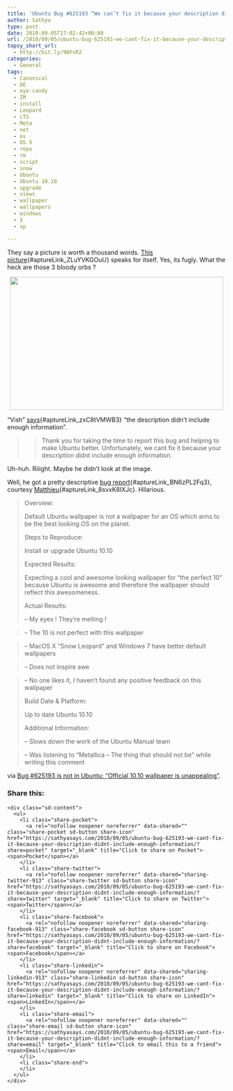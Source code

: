 ```yaml
---
title: 'Ubuntu Bug #625193 “We can’t fix it because your description didn’t include enough information”'
author: Sathya
type: post
date: 2010-09-05T17:02:42+00:00
url: /2010/09/05/ubuntu-bug-625193-we-cant-fix-it-because-your-description-didnt-include-enough-information/
topsy_short_url:
  - http://bit.ly/90FvR2
categories:
  - General
tags:
  - Canonical
  - DE
  - eye-candy
  - IM
  - install
  - Leopard
  - LTS
  - Meta
  - net
  - os
  - OS X
  - repo
  - rm
  - script
  - snow
  - Ubuntu
  - Ubuntu 10.10
  - upgrade
  - views
  - wallpaper
  - wallpapers
  - windows
  - X
  - xp

---
```

They say a picture is worth a thousand words. [This picture][1]{#aptureLink_ZLuYVKGOuU} speaks for itself. Yes, its fugly. What the heck are those 3 bloody orbs ?

<p style="text-align: center;">
  <a id="aptureLink_kJIGpOkXVo" style="margin-top: 0px; margin-right: auto; margin-bottom: 0px; margin-left: auto; text-align: center; display: block; padding-top: 0px; padding-right: 6px; padding-bottom: 0px; padding-left: 6px;" href="https://i1.wp.com/i.imgur.com/YCn7C.jpg"><img class="aligncenter" title="Ubuntu 10.10 Wallpaper ?" src="https://i1.wp.com/i.imgur.com/YCn7C.jpg?resize=492%2C307" alt="" width="492" height="307" data-recalc-dims="1" /></a>
</p>

<!--more-->

&#8220;Vish&#8221; [says][2]{#aptureLink_zxC8tVMWB3} &#8220;the description didn&#8217;t include enough information&#8221;.

> > Thank you for taking the time to report this bug and helping to make Ubuntu better. Unfortunately, we cant fix it because your description didnt include enough information.

Uh-huh. Riiight. Maybe he didn&#8217;t look at the image.

Well, he got a pretty descriptive [bug report][3]{#aptureLink_BN6zPL2Fq3}, courtesy [Matthieu][4]{#aptureLink_8svxK8IXJc}. Hilarious.

> Overview:
> 
> Default Ubuntu wallpaper is not a wallpaper for an OS which aims to be the best looking OS on the planet.
> 
> Steps to Reproduce:
> 
> Install or upgrade Ubuntu 10.10
> 
> Expected Results:
> 
> Expecting a cool and awesome looking wallpaper for &#8220;the perfect 10&#8221; because Ubuntu is awesome and therefore the wallpaper should reflect this awesomeness.
> 
> Actual Results:
> 
> &#8211; My eyes ! They&#8217;re melting !
  
> &#8211; The 10 is not perfect with this wallpaper
  
> &#8211; MacOS X &#8220;Snow Leopard&#8221; and Windows 7 have better default wallpapers
  
> &#8211; Does not inspire awe
  
> &#8211; No one likes it, I haven&#8217;t found any positive feedback on this wallpaper
> 
> Build Date & Platform:
> 
> Up to date Ubuntu 10.10
> 
> Additional Information:
> 
> &#8211; Slows down the work of the Ubuntu Manual team
  
> &#8211; Was listening to &#8220;Metallica &#8211; The thing that should not be&#8221; while writing this comment

via [Bug #625193 is not in Ubuntu: “Official 10.10 wallpaper is unappealing”][5].

<div class="sharedaddy sd-sharing-enabled">
  <div class="robots-nocontent sd-block sd-social sd-social-icon-text sd-sharing">
    <h3 class="sd-title">
      Share this:
    </h3>
    
    <div class="sd-content">
      <ul>
        <li class="share-pocket">
          <a rel="nofollow noopener noreferrer" data-shared="" class="share-pocket sd-button share-icon" href="https://sathyasays.com/2010/09/05/ubuntu-bug-625193-we-cant-fix-it-because-your-description-didnt-include-enough-information/?share=pocket" target="_blank" title="Click to share on Pocket"><span>Pocket</span></a>
        </li>
        <li class="share-twitter">
          <a rel="nofollow noopener noreferrer" data-shared="sharing-twitter-913" class="share-twitter sd-button share-icon" href="https://sathyasays.com/2010/09/05/ubuntu-bug-625193-we-cant-fix-it-because-your-description-didnt-include-enough-information/?share=twitter" target="_blank" title="Click to share on Twitter"><span>Twitter</span></a>
        </li>
        <li class="share-facebook">
          <a rel="nofollow noopener noreferrer" data-shared="sharing-facebook-913" class="share-facebook sd-button share-icon" href="https://sathyasays.com/2010/09/05/ubuntu-bug-625193-we-cant-fix-it-because-your-description-didnt-include-enough-information/?share=facebook" target="_blank" title="Click to share on Facebook"><span>Facebook</span></a>
        </li>
        <li class="share-linkedin">
          <a rel="nofollow noopener noreferrer" data-shared="sharing-linkedin-913" class="share-linkedin sd-button share-icon" href="https://sathyasays.com/2010/09/05/ubuntu-bug-625193-we-cant-fix-it-because-your-description-didnt-include-enough-information/?share=linkedin" target="_blank" title="Click to share on LinkedIn"><span>LinkedIn</span></a>
        </li>
        <li class="share-email">
          <a rel="nofollow noopener noreferrer" data-shared="" class="share-email sd-button share-icon" href="https://sathyasays.com/2010/09/05/ubuntu-bug-625193-we-cant-fix-it-because-your-description-didnt-include-enough-information/?share=email" target="_blank" title="Click to email this to a friend"><span>Email</span></a>
        </li>
        <li class="share-end">
        </li>
      </ul>
    </div>
  </div>
</div>

 [1]: http://i.imgur.com/YCn7C.jpg
 [2]: https://bugs.launchpad.net/ubuntu/+bug/625193/comments/17
 [3]: https://bugs.launchpad.net/ubuntu/+bug/625193/comments/24
 [4]: http://launchpad.net/~strycore
 [5]: https://bugs.launchpad.net/ubuntu/+bug/625193